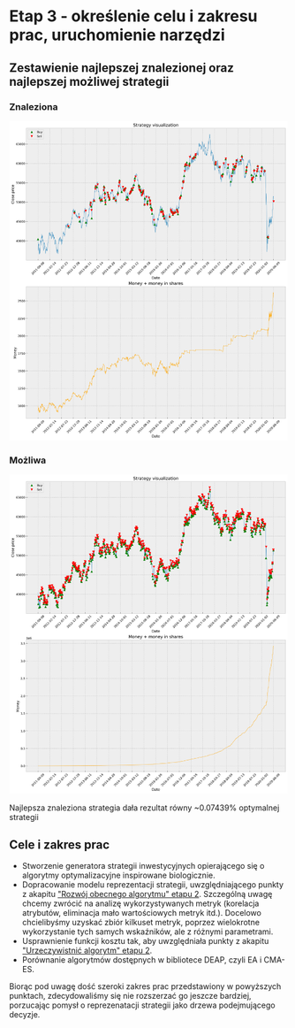 # Etap 3 - określenie celu i zakresu prac, uruchomienie narzędzi

## Zestawienie najlepszej znalezionej oraz najlepszej możliwej strategii
### Znaleziona
![](best_strategy.png)

### Możliwa
![](best_possible_strategy.png)

Najlepsza znaleziona strategia dała rezultat równy ~0.07439% optymalnej strategii

## Cele i zakres prac
- Stworzenie generatora strategii inwestycyjnych opierającego się o algorytmy optymalizacyjne inspirowane biologicznie.
- Dopracowanie modelu reprezentacji strategii, uwzględniającego punkty z akapitu ["Rozwój obecnego algorytmu" etapu 2](../2/README.md#rozwój-obecnego-algorytmu). Szczególną uwagę chcemy zwrócić na analizę wykorzystywanych metryk (korelacja atrybutów, eliminacja mało wartościowych metryk itd.). Docelowo chcielibyśmy uzyskać zbiór kilkuset metryk, poprzez wielokrotne wykorzystanie tych samych wskaźników, ale z różnymi parametrami.
- Usprawnienie funkcji kosztu tak, aby uwzględniała punkty z akapitu ["Urzeczywistnić algorytm" etapu 2](../2/README.md#rozwój-obecnego-algorytmu). 
- Porównanie algorytmów dostępnych w bibliotece DEAP, czyli EA i CMA-ES.

Biorąc pod uwagę dość szeroki zakres prac przedstawiony w powyższych punktach, zdecydowaliśmy się nie rozszerzać go jeszcze bardziej, porzucając pomysł o reprezenatacji strategii jako drzewa podejmującego decyzje.
